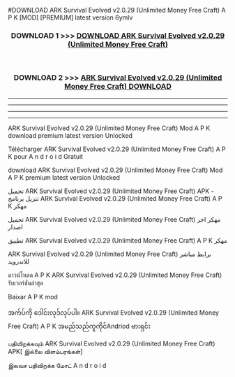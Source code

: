 #DOWNLOAD ARK Survival Evolved v2.0.29  (Unlimited Money Free Craft) A P K [MOD] [PREMIUM] latest version 6ymlv



<div align="center">

<h3>DOWNLOAD 1 >>> <a href="https://teeasianyam.web.app?sq=ARK Survival Evolved v2.0.29  (Unlimited Money Free Craft)">DOWNLOAD ARK Survival Evolved v2.0.29  (Unlimited Money Free Craft) </a></h3><br>

<h3>DOWNLOAD 2 >>> <a href="https://teeasianyam.web.app?sq=ARK Survival Evolved v2.0.29  (Unlimited Money Free Craft) ">ARK Survival Evolved v2.0.29  (Unlimited Money Free Craft)  DOWNLOAD </a></h3>

</div>


----------------------------------------------------------

----------------------------------------------------------

----------------------------------------------------------

----------------------------------------------------------


ARK Survival Evolved v2.0.29  (Unlimited Money Free Craft)  Mod A P K download premium latest version Unlocked

Télécharger ARK Survival Evolved v2.0.29  (Unlimited Money Free Craft)  A P K pour A n d r o i d Gratuit

download ARK Survival Evolved v2.0.29  (Unlimited Money Free Craft)  Mod A P K premium latest version Unlocked

تحميل ARK Survival Evolved v2.0.29  (Unlimited Money Free Craft)  APK - تنزيل برنامج ARK Survival Evolved v2.0.29  (Unlimited Money Free Craft)  A P K مهكر

تحميل ARK Survival Evolved v2.0.29  (Unlimited Money Free Craft)  مهكر اخر اصدار

تطبيق ARK Survival Evolved v2.0.29  (Unlimited Money Free Craft)  A P K مهكر

ARK Survival Evolved v2.0.29  (Unlimited Money Free Craft)  برابط مباشر للاندرويد

ดาวน์โหลด A P K ARK Survival Evolved v2.0.29  (Unlimited Money Free Craft)  รับเวอร์ชันล่าสุด

Baixar A P K mod

အက်ပ်ကို ဒေါင်းလုဒ်လုပ်ပါ။ ARK Survival Evolved v2.0.29  (Unlimited Money Free Craft)  A P K အမည်သည်ကူကိုင်Andriod ဗားရှင်း

பதிவிறக்கவும் ARK Survival Evolved v2.0.29  (Unlimited Money Free Craft)  APK[ இல்லை விளம்பரங்கள்] 
 
இலவச பதிவிறக்க மோட் A n d r o i d




